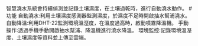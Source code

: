 # 
智慧澆水系統會持續偵測並記錄土壤濕度，在土壤過乾時，進行自動澆水動作。
#功能
自動澆水:利用土壤濕度感測器監測濕度，於濕度不足時開啟抽水幫浦澆水。
自動降溫:利用DHT-22監測環境溫溼度，在溫度過高時，啟動噴霧降溫機。
手動操作:透過手機手動開啟抽水幫浦、降溫機進行澆水降溫。
環境監控:記錄環境溫溼度、土壤濕度等資料並上傳至雲端。
